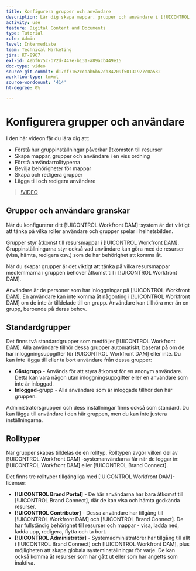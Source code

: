 ```yaml
---
title: Konfigurera grupper och användare
description: Lär dig skapa mappar, grupper och användare i [!UICONTROL Workfront DAM]. Förstå användarrolltyperna och tilldela behörigheter till mappar.
activity: use
feature: Digital Content and Documents
type: Tutorial
role: Admin
level: Intermediate
team: Technical Marketing
jira: KT-8967
exl-id: 4ebf675c-b72d-447e-b131-a89acb449e15
doc-type: video
source-git-commit: d17df7162ccaab6b62db34209f50131927c0a532
workflow-type: tm+mt
source-wordcount: '414'
ht-degree: 0%

---
```


# Konfigurera grupper och användare

I den här videon får du lära dig att:

* Förstå hur gruppinställningar påverkar åtkomsten till resurser
* Skapa mappar, grupper och användare i en viss ordning
* Förstå användarrolltyperna
* Bevilja behörigheter för mappar
* Skapa och redigera grupper
* Lägga till och redigera användare

>[!VIDEO](https://video.tv.adobe.com/v/335230/?quality=12&learn=on&enablevpops)

## Grupper och användare granskar

När du konfigurerar ditt [!UICONTROL Workfront DAM]-system är det viktigt att tänka på vilka roller användare och grupper spelar i helhetsbilden.

Grupper styr åtkomst till resursmappar i [!UICONTROL Workfront DAM]. Gruppinställningarna styr också vad användare kan göra med de resurser (visa, hämta, redigera osv.) som de har behörighet att komma åt.

När du skapar grupper är det viktigt att tänka på vilka resursmappar medlemmarna i gruppen behöver åtkomst till i [!UICONTROL Workfront DAM].

Användare är de personer som har inloggningar på [!UICONTROL Workfront DAM]. En användare kan inte komma åt någonting i [!UICONTROL Workfront DAM] om de inte är tilldelade till en grupp. Användare kan tillhöra mer än en grupp, beroende på deras behov.

## Standardgrupper

Det finns två standardgrupper som medföljer [!UICONTROL Workfront DAM]. Alla användare tillhör dessa grupper automatiskt, baserat på om de har inloggningsuppgifter för [!UICONTROL Workfront DAM] eller inte. Du kan inte lägga till eller ta bort användare från dessa grupper:

* **Gästgrupp** - Används för att styra åtkomst för en anonym användare. Detta kan vara någon utan inloggningsuppgifter eller en användare som inte är inloggad.
* **Inloggad**-grupp - Alla användare som är inloggade tillhör den här gruppen.

Administratörsgruppen och dess inställningar finns också som standard. Du kan lägga till användare i den här gruppen, men du kan inte justera inställningarna.

## Rolltyper

När grupper skapas tilldelas de en rolltyp. Rolltypen avgör vilken del av [!UICONTROL Workfront DAM] -systemanvändarna får när de loggar in: [!UICONTROL Workfront DAM] eller [!UICONTROL Brand Connect].

Det finns tre rolltyper tillgängliga med [!UICONTROL Workfront DAM]-licenser:

* **[!UICONTROL Brand Portal]** - De här användarna har bara åtkomst till [!UICONTROL Brand Connect], där de kan visa och hämta godkända resurser.
* **[!UICONTROL Contributor]** - Dessa användare har tillgång till [!UICONTROL Workfront DAM] och [!UICONTROL Brand Connect]. De har fullständig behörighet till resurser och mappar - visa, ladda ned, ladda upp, redigera, flytta och ta bort.
* **[!UICONTROL Administratör]** - Systemadministratörer har tillgång till allt i [!UICONTROL Brand Connect] och [!UICONTROL Workfront DAM], plus möjligheten att skapa globala systeminställningar för varje. De kan också komma åt resurser som har gått ut eller som har angetts som inaktiva.

<!-- 
Learn more graphic & documentation article link, below
* Understanding the difference between Workfront licenses and Workfront DAM role types
* -->
